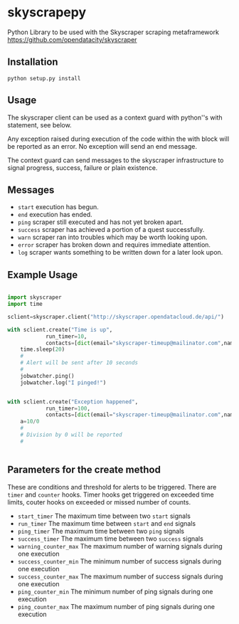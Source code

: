 skyscrapepy
===========

Python Library to be used with the Skyscraper scraping metaframework https://github.com/opendatacity/skyscraper


## Installation

````
python setup.py install
````

## Usage

The skyscraper client can be used as a context guard with python''s with statement, see below. 
 
Any exception raised during execution of the code within the with block will be reported as
an error. No exception will send an end message. 

The context guard can send messages to the skyscraper infrastructure to signal progress, success,
failure or plain existence.

## Messages 

* `start` execution has begun.
* `end` execution has ended.
* `ping` scraper still executed and has not yet broken apart.
* `success` scraper has achieved a portion of a quest successfully.
* `warn` scraper ran into troubles which may be worth looking upon.
* `error` scraper has broken down and requires immediate attention.
* `log` scraper wants something to be written down for a later look upon.


## Example Usage

```` python 

import skyscraper
import time

sclient=skyscraper.client("http://skyscraper.opendatacloud.de/api/")

with sclient.create("Time is up",
		    run_timer=10,
		    contacts=[dict(email="skyscraper-timeup@mailinator.com",name="Martin Virtel")]) as jobwatcher :
	time.sleep(20)
	#
	# Alert will be sent after 10 seconds
	#
	jobwatcher.ping()
	jobwatcher.log("I pinged!")


with sclient.create("Exception happened",
		    run_timer=100,
		    contacts=[dict(email="skyscraper-timeup@mailinator.com",name="Martin Virtel")]) as jobwatcher :
	a=10/0
	#
	# Division by 0 will be reported
	#



````

## Parameters for the create method

These are conditions and threshold for alerts to be triggered. There are `timer` and `counter` hooks. Timer hooks get triggered on exceeded time limits, couter hooks on exceeded or missed number of counts.

* `start_timer` The maximum time between two `start` signals
* `run_timer` The maximum time between `start` and `end` signals
* `ping_timer` The maximum time between two `ping` signals
* `success_timer` The maximum time between two `success` signals
* `warning_counter_max` The maximum number of warning signals during one execution
* `success_counter_min` The minimum number of success signals during one execution
* `success_counter_max` The maximum number of success signals during one execution
* `ping_counter_min` The minimum number of ping signals during one execution
* `ping_counter_max` The maximum number of ping signals during one execution


